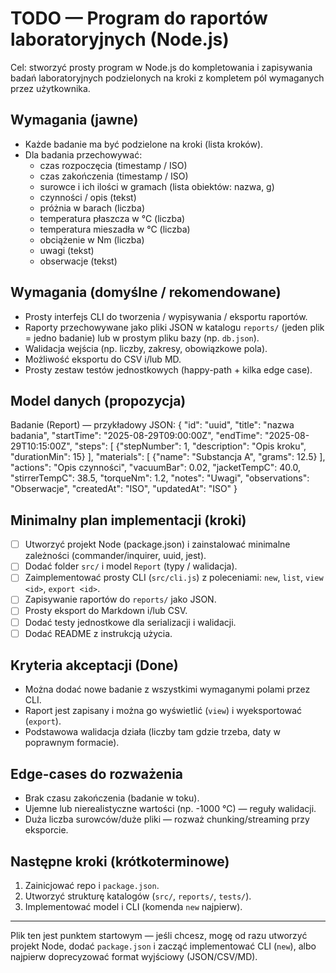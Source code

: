 # TODO — Program do raportów laboratoryjnych (Node.js)

Cel: stworzyć prosty program w Node.js do kompletowania i zapisywania badań laboratoryjnych podzielonych na kroki z kompletem pól wymaganych przez użytkownika.

## Wymagania (jawne)
- Każde badanie ma być podzielone na kroki (lista kroków).
- Dla badania przechowywać:
  - czas rozpoczęcia (timestamp / ISO)
  - czas zakończenia (timestamp / ISO)
  - surowce i ich ilości w gramach (lista obiektów: nazwa, g)
  - czynności / opis (tekst)
  - próżnia w barach (liczba)
  - temperatura płaszcza w °C (liczba)
  - temperatura mieszadła w °C (liczba)
  - obciążenie w Nm (liczba)
  - uwagi (tekst)
  - obserwacje (tekst)

## Wymagania (domyślne / rekomendowane)
- Prosty interfejs CLI do tworzenia / wypisywania / eksportu raportów.
- Raporty przechowywane jako pliki JSON w katalogu `reports/` (jeden plik = jedno badanie) lub w prostym pliku bazy (np. `db.json`).
- Walidacja wejścia (np. liczby, zakresy, obowiązkowe pola).
- Możliwość eksportu do CSV i/lub MD.
- Prosty zestaw testów jednostkowych (happy-path + kilka edge case).

## Model danych (propozycja)
Badanie (Report) — przykładowy JSON:
{
  "id": "uuid",
  "title": "nazwa badania",
  "startTime": "2025-08-29T09:00:00Z",
  "endTime": "2025-08-29T10:15:00Z",
  "steps": [
    {"stepNumber": 1, "description": "Opis kroku", "durationMin": 15}
  ],
  "materials": [
    {"name": "Substancja A", "grams": 12.5}
  ],
  "actions": "Opis czynności",
  "vacuumBar": 0.02,
  "jacketTempC": 40.0,
  "stirrerTempC": 38.5,
  "torqueNm": 1.2,
  "notes": "Uwagi",
  "observations": "Obserwacje",
  "createdAt": "ISO",
  "updatedAt": "ISO"
}

## Minimalny plan implementacji (kroki)
- [ ] Utworzyć projekt Node (package.json) i zainstalować minimalne zależności (commander/inquirer, uuid, jest).
- [ ] Dodać folder `src/` i model `Report` (typy / walidacja).
- [ ] Zaimplementować prosty CLI (`src/cli.js`) z poleceniami: `new`, `list`, `view <id>`, `export <id>`.
- [ ] Zapisywanie raportów do `reports/` jako JSON.
- [ ] Prosty eksport do Markdown i/lub CSV.
- [ ] Dodać testy jednostkowe dla serializacji i walidacji.
- [ ] Dodać README z instrukcją użycia.

## Kryteria akceptacji (Done)
- Można dodać nowe badanie z wszystkimi wymaganymi polami przez CLI.
- Raport jest zapisany i można go wyświetlić (`view`) i wyeksportować (`export`).
- Podstawowa walidacja działa (liczby tam gdzie trzeba, daty w poprawnym formacie).

## Edge-cases do rozważenia
- Brak czasu zakończenia (badanie w toku).
- Ujemne lub nierealistyczne wartości (np. -1000 °C) — reguły walidacji.
- Duża liczba surowców/duże pliki — rozważ chunking/streaming przy eksporcie.

## Następne kroki (krótkoterminowe)
1. Zainicjować repo i `package.json`.
2. Utworzyć strukturę katalogów (`src/`, `reports/`, `tests/`).
3. Implementować model i CLI (komenda `new` najpierw).

---
Plik ten jest punktem startowym — jeśli chcesz, mogę od razu utworzyć projekt Node, dodać `package.json` i zacząć implementować CLI (`new`), albo najpierw doprecyzować format wyjściowy (JSON/CSV/MD).
